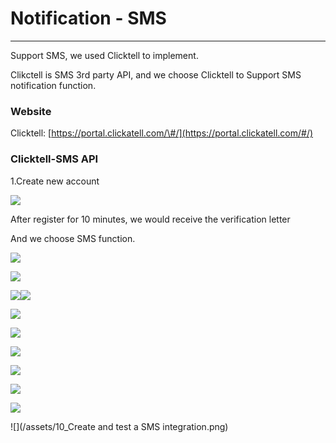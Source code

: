 # Notification - SMS

---

Support SMS, we used Clicktell to implement.

Clikctell is SMS 3rd party API, and we choose Clicktell to Support SMS notification function.

### Website

Clicktell: [https://portal.clickatell.com/\#/](https://portal.clickatell.com/#/)

### Clicktell-SMS API

1.Create new account

![](/assets/0_portal.png)

After register for 10 minutes, we would receive the verification letter

And we choose SMS function.

![](/assets/1_SMSonly.png)

![](/assets/2_Createnewintegrate.png)

![](/assets/3_Createnewintegrate_feature.png)![](/assets/4_setting_1.png)

![](/assets/4_setting_1.png)

![](/assets/5_save.png)

![](/assets/6_setupPhone.png)

![](/assets/7_addtestphone.png)

![](/assets/8_uniquecode.png)



![](/assets/9_1ststepdone.png)

![](/assets/10_Create and test a SMS integration.png)





